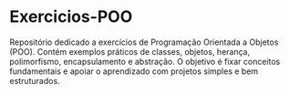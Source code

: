 # Exercicios-POO
Repositório dedicado a exercícios de Programação Orientada a Objetos (POO). Contém exemplos práticos de classes, objetos, herança, polimorfismo, encapsulamento e abstração. O objetivo é fixar conceitos fundamentais e apoiar o aprendizado com projetos simples e bem estruturados.
